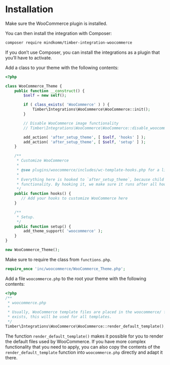 # Installation

Make sure the WooCommerce plugin is installed.

You can then install the integration with Composer:

```bash
composer require mindkomm/timber-integration-woocommerce
```

If you don’t use Composer, you can install the integrations as a plugin that you’ll have to activate.

Add a class to your theme with the following contents:

```php
<?php

class WooCommerce_Theme {
    public function __construct() {
        $self = new self();

        if ( class_exists( 'WooCommerce' ) ) {
            Timber\Integrations\WooCommerce\WooCommerce::init();
        }

        // Disable WooCommerce image functionality
        // Timber\Integrations\WooCommerce\WooCommerce::disable_woocommerce_images();

        add_action( 'after_setup_theme', [ $self, 'hooks' ] );
        add_action( 'after_setup_theme', [ $self, 'setup' ] );
    }

    /**
     * Customize WooCommerce
     *
     * @see plugins/woocommerce/includes/wc-template-hooks.php for a list of actions.
     *
     * Everything here is hooked to `after_setup_theme`, because child theme functionality runs before parent theme
     * functionality. By hooking it, we make sure it runs after all hooks in the parent theme were registered.
     */
    public function hooks() {
       // Add your hooks to customize WooCommerce here
    }

    /**
     * Setup.
     */
    public function setup() {
        add_theme_support( 'woocommerce' );
    }
}

new WooCommerce_Theme();
```

Make sure to require the class from `functions.php`.

```php
require_once 'inc/woocommerce/WooCommerce_Theme.php';
```

Add a file `woocommerce.php` to the root your theme with the following contents:

```php
<?php
/**
 * woocommerce.php
 *
 * Usually, WooCommerce template files are placed in the woocommerce/ folder of the theme. If a woocommerce.php file
 * exists, this will be used for all templates.
 */
Timber\Integrations\WooCommerce\WooCommerce::render_default_template();
```

The function `render_default_template()` makes it possible for you to render the default files used by WooCommerce. If you have more complex functionality that you need to apply, you can also copy the contents of the `render_default_template` function into `woocommerce.php` directly and adapt it there.
